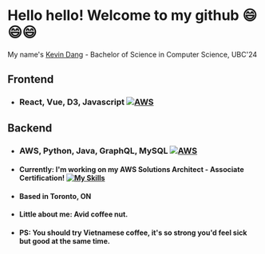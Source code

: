 # Hello hello! Welcome to my github 😄😄😄

My name's [Kevin Dang](https://kevin-portfolio-kta0.onrender.com/) - Bachelor of Science in Computer Science, UBC'24

## Frontend
- ### React, Vue, D3, Javascript [![AWS](https://skillicons.dev/icons?i=react,vue,d3,js)](https://drive.google.com/file/d/1uxtN4RPKTYw3AUbuNptKV4wdN9-hF2cf/view)

## Backend
- ### AWS, Python, Java, GraphQL, MySQL [![AWS](https://skillicons.dev/icons?i=aws,python,java,graphql,mysql)](https://drive.google.com/file/d/1uxtN4RPKTYw3AUbuNptKV4wdN9-hF2cf/view)


- #### Currently: I'm working on my AWS Solutions Architect - Associate Certification! [![My Skills](https://skillicons.dev/icons?i=aws)](https://aws.amazon.com/certification/)
- #### Based in Toronto, ON
- #### Little about me: Avid coffee nut.
- #### PS: You should try Vietnamese coffee, it's so strong you'd feel sick but good at the same time.

<!--
**kdang243/kdang243** is a ✨ _special_ ✨ repository because its `README.md` (this file) appears on your GitHub profile.

Here are some ideas to get you started:

- 🔭 I’m currently working on ...
- 🌱 I’m currently learning ...
- 👯 I’m looking to collaborate on ...
- 🤔 I’m looking for help with ...
- 💬 Ask me about ...
- 📫 How to reach me: ...
- 😄 Pronouns: ...
- ⚡ Fun fact: ...
-->

